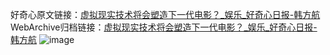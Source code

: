 好奇心原文链接：[虚拟现实技术将会塑造下一代电影？_娱乐_好奇心日报-韩方航](https://www.qdaily.com/articles/9026.html)
WebArchive归档链接：[虚拟现实技术将会塑造下一代电影？_娱乐_好奇心日报-韩方航](http://web.archive.org/web/20190623153747/https://www.qdaily.com/articles/9026.html)
![image](http://ww3.sinaimg.cn/large/007d5XDpgy1g3ve59isi1j30u03cj1kx)